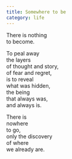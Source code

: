 ```yaml
---
title: Somewhere to be
category: life
---
```


There is nothing  
to become.  
  
To peal away  
the layers  
of thought and story,  
of fear and regret,  
is to reveal  
what was hidden,  
the being   
that always was,  
and always is.  
  
There is   
nowhere  
to go,  
only the discovery  
of where  
we already are.  
